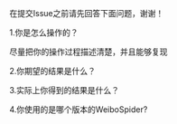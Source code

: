 在提交Issue之前请先回答下面问题，谢谢！

1.你是怎么操作的？

尽量把你的操作过程描述清楚，并且能够复现

2.你期望的结果是什么？

3.实际上你得到的结果是什么？

4.你使用的是哪个版本的WeiboSpider?